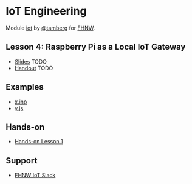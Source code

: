 # IoT Engineering
Module [iot](https://www.fhnw.ch/de/studium/module/9280188) by [@tamberg](https://twitter.com/tamberg) for [FHNW](https://www.fhnw.ch/).

## Lesson 4: Raspberry Pi as a Local IoT Gateway
- [Slides](http://www.tamberg.org/fhnw/2019/IoT04RaspberryPiGateway.pdf) TODO
- [Handout](http://www.tamberg.org/fhnw/2019/IoT04RaspberryPiGatewayHandout.pdf) TODO

## Examples
- [x.ino](x.ino)
- [y.js](y.js)

## Hands-on
- [Hands-on Lesson 1](../../../../fhnw-iot-work-04/blob/master/README.md)

## Support
- [FHNW IoT Slack](https://fhnw-iot.slack.com/)
